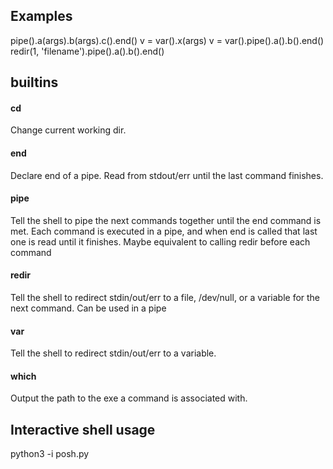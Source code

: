 ## Examples
pipe().a(args).b(args).c().end()
v = var().x(args)
v = var().pipe().a().b().end()
redir(1, 'filename').pipe().a().b().end()

## builtins
#### cd
Change current working dir.
#### end
Declare end of a pipe. Read from stdout/err until the last command finishes.
#### pipe
Tell the shell to pipe the next commands together until the end command is met.
Each command is executed in a pipe, and when end is called that last one is read until it finishes.
Maybe equivalent to calling redir before each command
#### redir
Tell the shell to redirect stdin/out/err to a file, /dev/null, or a variable for the next command.
Can be used in a pipe
#### var
Tell the shell to redirect stdin/out/err to a variable.
#### which
Output the path to the exe a command is associated with.

## Interactive shell usage
python3 -i posh.py
